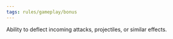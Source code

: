 ```yaml
---
tags: rules/gameplay/bonus
---
```

Ability to deflect incoming attacks, projectiles, or similar effects.